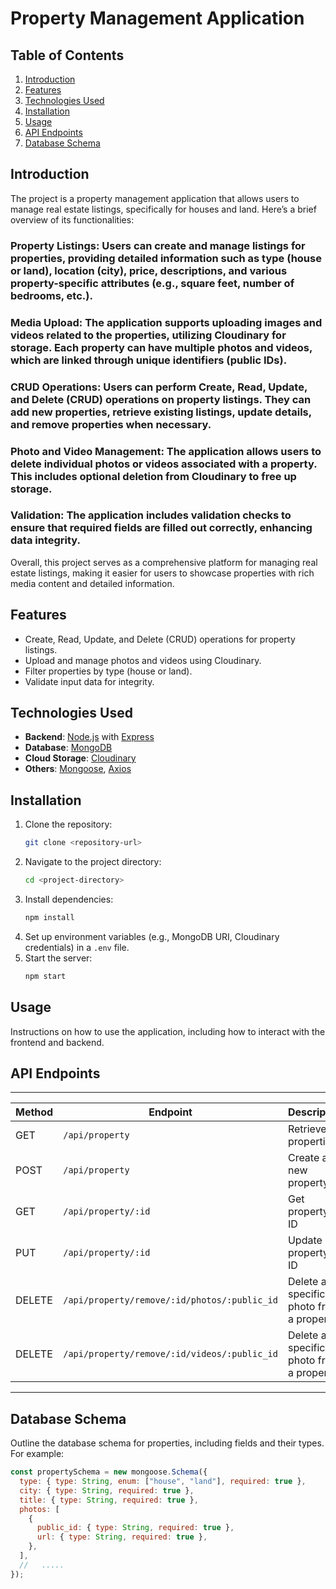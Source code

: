 # Property Management Application

## Table of Contents

1. [Introduction](#introduction)
2. [Features](#features)
3. [Technologies Used](#technologies-used)
4. [Installation](#installation)
5. [Usage](#usage)
6. [API Endpoints](#api-endpoints)
7. [Database Schema](#database-schema)

## Introduction

The project is a property management application that allows users to manage real estate listings, specifically for houses and land. Here’s a brief overview of its functionalities:

### Property Listings: Users can create and manage listings for properties, providing detailed information such as type (house or land), location (city), price, descriptions, and various property-specific attributes (e.g., square feet, number of bedrooms, etc.).

### Media Upload: The application supports uploading images and videos related to the properties, utilizing Cloudinary for storage. Each property can have multiple photos and videos, which are linked through unique identifiers (public IDs).

### CRUD Operations: Users can perform Create, Read, Update, and Delete (CRUD) operations on property listings. They can add new properties, retrieve existing listings, update details, and remove properties when necessary.

### Photo and Video Management: The application allows users to delete individual photos or videos associated with a property. This includes optional deletion from Cloudinary to free up storage.

### Validation: The application includes validation checks to ensure that required fields are filled out correctly, enhancing data integrity.

Overall, this project serves as a comprehensive platform for managing real estate listings, making it easier for users to showcase properties with rich media content and detailed information.

## Features

- Create, Read, Update, and Delete (CRUD) operations for property listings.
- Upload and manage photos and videos using Cloudinary.
- Filter properties by type (house or land).
- Validate input data for integrity.

## Technologies Used

- **Backend**: [Node.js](https://nodejs.org/) with [Express](https://expressjs.com/)
- **Database**: [MongoDB](https://www.mongodb.com/)
- **Cloud Storage**: [Cloudinary](https://cloudinary.com/)
- **Others**: [Mongoose](https://mongoosejs.com/), [Axios](https://axios-http.com/)

## Installation

1. Clone the repository:
   ```bash
   git clone <repository-url>
   ```
2. Navigate to the project directory:
   ```bash
   cd <project-directory>
   ```
3. Install dependencies:
   ```bash
   npm install
   ```
4. Set up environment variables (e.g., MongoDB URI, Cloudinary credentials) in a `.env` file.
5. Start the server:
   ```bash
   npm start
   ```

## Usage

Instructions on how to use the application, including how to interact with the frontend and backend.

## API Endpoints

---

| Method | Endpoint                                     | Description                             |
| ------ | -------------------------------------------- | --------------------------------------- |
| GET    | `/api/property`                              | Retrieve all properties                 |
| POST   | `/api/property`                              | Create a new property                   |
| GET    | `/api/property/:id`                          | Get property by ID                      |
| PUT    | `/api/property/:id`                          | Update property by ID                   |
| DELETE | `/api/property/remove/:id/photos/:public_id` | Delete a specific photo from a property |
| DELETE | `/api/property/remove/:id/videos/:public_id` | Delete a specific photo from a property |

---

## Database Schema

Outline the database schema for properties, including fields and their types. For example:

```javascript
const propertySchema = new mongoose.Schema({
  type: { type: String, enum: ["house", "land"], required: true },
  city: { type: String, required: true },
  title: { type: String, required: true },
  photos: [
    {
      public_id: { type: String, required: true },
      url: { type: String, required: true },
    },
  ],
  //   .....
});
```
